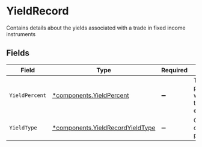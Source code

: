 # YieldRecord

Contains details about the yields associated with a trade in fixed income instruments


## Fields

| Field                                                                               | Type                                                                                | Required                                                                            | Description                                                                         | Example                                                                             |
| ----------------------------------------------------------------------------------- | ----------------------------------------------------------------------------------- | ----------------------------------------------------------------------------------- | ----------------------------------------------------------------------------------- | ----------------------------------------------------------------------------------- |
| `YieldPercent`                                                                      | [*components.YieldPercent](../../models/components/yieldpercent.md)                 | :heavy_minus_sign:                                                                  | The yield percentage at which the transaction was effected                          | {<br/>"value": "0.25"<br/>}                                                         |
| `YieldType`                                                                         | [*components.YieldRecordYieldType](../../models/components/yieldrecordyieldtype.md) | :heavy_minus_sign:                                                                  | Characterization of a yield percentage                                              | YIELD_TO_CALL                                                                       |